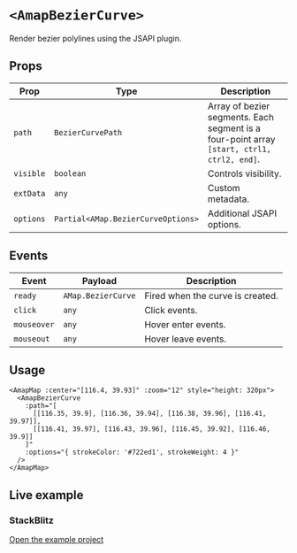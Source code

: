 # `<AmapBezierCurve>`

Render bezier polylines using the JSAPI plugin.

## Props

| Prop | Type | Description |
| --- | --- | --- |
| `path` | `BezierCurvePath` | Array of bezier segments. Each segment is a four-point array `[start, ctrl1, ctrl2, end]`. |
| `visible` | `boolean` | Controls visibility. |
| `extData` | `any` | Custom metadata. |
| `options` | `Partial<AMap.BezierCurveOptions>` | Additional JSAPI options. |

## Events

| Event | Payload | Description |
| --- | --- | --- |
| `ready` | `AMap.BezierCurve` | Fired when the curve is created. |
| `click` | `any` | Click events. |
| `mouseover` | `any` | Hover enter events. |
| `mouseout` | `any` | Hover leave events. |

## Usage

```vue
<AmapMap :center="[116.4, 39.93]" :zoom="12" style="height: 320px">
  <AmapBezierCurve
    :path="[
      [[116.35, 39.9], [116.36, 39.94], [116.38, 39.96], [116.41, 39.97]],
      [[116.41, 39.97], [116.43, 39.96], [116.45, 39.92], [116.46, 39.9]]
    ]"
    :options="{ strokeColor: '#722ed1', strokeWeight: 4 }"
  />
</AmapMap>
```

## Live example

<ClientOnly>
  <BezierCurveComponentDemo />
</ClientOnly>

<script setup lang="ts">
import BezierCurveComponentDemo from '../examples/BezierCurveComponentDemo.vue'
</script>

### StackBlitz

[Open the example project](https://stackblitz.com/github/your-org/amap-vue-kit/tree/main/examples/basic)
